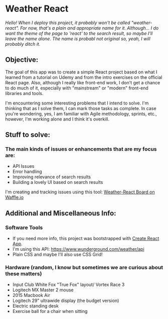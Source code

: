 # Weather React

_Hello! When I deploy this project, it probably won't be called "weather-react". For now, that's a plain and appropriate name for it. Although... I do want the theme of the page to 'react' to the search result, so maybe I'll leave the name alone. The name is probabl not original so, yeah, I will probably ditch it._

## Objective:
The goal of this app was to create a simple React project based on what I learned from a tutorial on Udemy and from the intro exercises on the official React page. Also, although I really like front-end work, I don't get a chance to do much of it, especially with "mainstream" or "modern" front-end libraries and tools.

I'm encountering some interesting problems that I intend to solve. I'm thinking that as I solve them, I can mark those tasks as complete. In case you're wondering, yes, I am familiar with Agile methodology, sprints, etc., however, I'm working alone and I think it's overkill.

## Stuff to solve:

### The main kinds of issues or enhancements that are my focus are:
* API Issues
* Error handling
* Improving relevance of search results
* Building a lovely UI based on search results

I'm creating and tracking issues using this tool: [Weather-React Board on Waffle.io](https://waffle.io/alorda/weather-react)

## Additional and Miscellaneous Info:
### Software Tools
* If you need more info, this project was bootstrapped with [Create React App](https://github.com/facebookincubator/create-react-app).
* I'm using this API: https://www.wunderground.com/weather/api
* Plain CSS and maybe I'll also use CSS Grid!

### Hardware (random, I know but sometimes we are curious about these matters)
* Input Club White Fox "True Fox" layout/ Vortex Race 3
* Logitech MX Master 2 mouse
* 2015 Macbook Air
* Logitech 29" ultrawide display (the budget version)
* Electric standing desk
* Exercise ball for a chair when sitting

